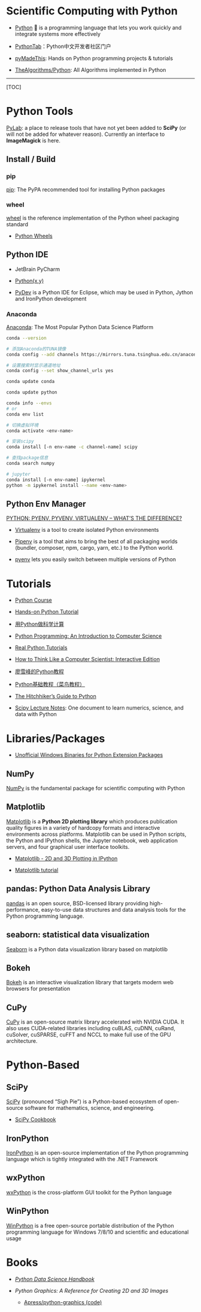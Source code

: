 # Scientific Computing with Python

* [Python](https://www.python.org/) :snake: is a programming language that lets you work quickly and integrate systems more effectively

* [PythonTab](https://www.pythontab.com/)：Python中文开发者社区门户

* [pyMadeThis](https://www.pymadethis.com/): Hands on Python programming projects & tutorials

* [TheAlgorithms/Python](https://github.com/TheAlgorithms/Python): All Algorithms implemented in Python

------

[TOC]

# Python Tools

[PyLab](https://sourceforge.net/projects/pylab/): a place to release tools that have not yet been added to **SciPy** (or will not be added for whatever reason). Currently an interface to **ImageMagick** is here.

## Install / Build

### pip

[pip](https://pip.pypa.io/en/stable/): The PyPA recommended tool for installing Python packages

### wheel

[wheel](https://wheel.readthedocs.io/en/latest/) is the reference implementation of the Python wheel packaging standard
* [Python Wheels](https://pythonwheels.com/)

## Python IDE

* JetBrain PyCharm

* [Python(x,y)](http://python-xy.github.io/)

* [PyDev](http://www.pydev.org/) is a Python IDE for Eclipse, which may be used in Python, Jython and IronPython development

### Anaconda

[Anaconda](https://www.anaconda.com/): The Most Popular Python Data Science Platform

```sh
conda --version

# 添加Anaconda的TUNA镜像
conda config --add channels https://mirrors.tuna.tsinghua.edu.cn/anaconda/pkgs/free/

# 设置搜索时显示通道地址
conda config --set show_channel_urls yes

conda update conda

conda update python

conda info --envs
# or
conda env list

# 切换虚拟环境
conda activate <env-name>

# 安装scipy
conda install [-n env-name -c channel-name] scipy

# 查找package信息
conda search numpy

# jupyter
conda install [-n env-name] ipykernel
python -m ipykernel install --name <env-name>
```

## Python Env Manager

[PYTHON: PYENV, PYVENV, VIRTUALENV – WHAT’S THE DIFFERENCE?](http://masnun.com/2016/04/10/python-pyenv-pyvenv-virtualenv-whats-the-difference.html)

* [Virtualenv](https://virtualenv.pypa.io/en/stable/) is a tool to create isolated Python environments

* [Pipenv](https://pipenv.readthedocs.io/en/latest/) is a tool that aims to bring the best of all packaging worlds (bundler, composer, npm, cargo, yarn, etc.) to the Python world.

* [pyenv](https://github.com/pyenv/pyenv) lets you easily switch between multiple versions of Python

# Tutorials

* [Python Course](https://www.python-course.eu/)

* [Hands-on Python Tutorial](http://anh.cs.luc.edu/handsonPythonTutorial/index.html)

* [用Python做科学计算](http://old.sebug.net/paper/books/scipydoc/index.html)

* [Python Programming: An Introduction to Computer Science](http://mcsp.wartburg.edu/zelle/python/)

* [Real Python Tutorials](https://realpython.com/)

* [How to Think Like a Computer Scientist: Interactive Edition](http://interactivepython.org/runestone/static/thinkcspy/index.html)

* [廖雪峰的Python教程](http://www.liaoxuefeng.com/wiki/0014316089557264a6b348958f449949df42a6d3a2e542c000)

* [Python基础教程（菜鸟教程）](http://www.runoob.com/python/python-tutorial.html)

* [The Hitchhiker’s Guide to Python](https://docs.python-guide.org/)

* [Scipy Lecture Notes](http://www.scipy-lectures.org/): One document to learn numerics, science, and data with Python


# Libraries/Packages

* [Unofficial Windows Binaries for Python Extension Packages](https://www.lfd.uci.edu/~gohlke/pythonlibs/)

## NumPy

[NumPy](http://www.numpy.org/) is the fundamental package for scientific computing with Python

## Matplotlib

[Matplotlib](https://matplotlib.org/) is a **Python 2D plotting library** which produces publication quality figures in a variety of hardcopy formats and interactive environments across platforms. Matplotlib can be used in Python scripts, the Python and IPython shells, the Jupyter notebook, web application servers, and four graphical user interface toolkits.

* [Matplotlib - 2D and 3D Plotting in IPython](http://jeffskinnerbox.me/notebooks/matplotlib-2d-and-3d-plotting-in-ipython.html)

* [Matplotlib tutorial](https://www.labri.fr/perso/nrougier/teaching/matplotlib/)

## pandas: Python Data Analysis Library

[pandas](https://pandas.pydata.org/) is an open source, BSD-licensed library providing high-performance, easy-to-use data structures and data analysis tools for the Python programming language.

## seaborn: statistical data visualization

[Seaborn](https://seaborn.pydata.org/) is a Python data visualization library based on matplotlib

## Bokeh

[Bokeh](https://bokeh.pydata.org/en/latest/) is an interactive visualization library that targets modern web browsers for presentation

## CuPy

[CuPy](https://cupy.chainer.org/) is an open-source matrix library accelerated with NVIDIA CUDA. It also uses CUDA-related libraries including cuBLAS, cuDNN, cuRand, cuSolver, cuSPARSE, cuFFT and NCCL to make full use of the GPU architecture.

# Python-Based

## SciPy

[SciPy](https://scipy.org/) (pronounced “Sigh Pie”) is a Python-based ecosystem of open-source software for mathematics, science, and engineering.

* [SciPy Cookbook](https://scipy-cookbook.readthedocs.io/)

## IronPython

[IronPython](http://ironpython.net/) is an open-source implementation of the Python programming language which is tightly integrated with the .NET Framework

## wxPython

[wxPython](https://www.wxpython.org/) is the cross-platform GUI toolkit for the Python language

## WinPython

[WinPython](http://winpython.github.io/) is a free open-source portable distribution of the Python programming language for Windows 7/8/10 and scientific and educational usage


# Books

* *[Python Data Science Handbook](https://jakevdp.github.io/PythonDataScienceHandbook/)*

* *Python Graphics: A Reference for Creating 2D and 3D Images*
  - [Apress/python-graphics (code)](https://github.com/Apress/python-graphics)
